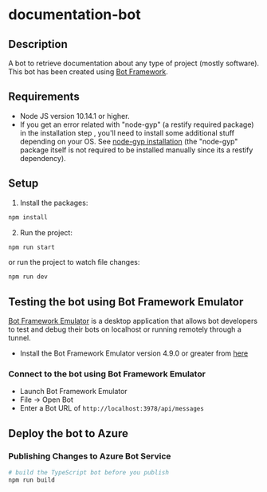# documentation-bot

## Description

A bot to retrieve documentation about any type of project (mostly software).
This bot has been created using [Bot Framework](https://dev.botframework.com).

## Requirements

- Node JS version 10.14.1 or higher.
- If you get an error related with "node-gyp" (a restify required package) in
  the installation step , you'll need to install some additional stuff depending
  on your OS. See [node-gyp
  installation](https://github.com/nodejs/node-gyp#installation) (the "node-gyp"
  package itself is not required to be installed manually since its a restify
  dependency).

## Setup

1. Install the packages:

```bash
npm install
```

2. Run the project:

```bash
npm run start
```

or run the project to watch file changes:

```bash
npm run dev
```

## Testing the bot using Bot Framework Emulator

[Bot Framework Emulator](https://github.com/microsoft/botframework-emulator) is
a desktop application that allows bot developers to test and debug their bots on
localhost or running remotely through a tunnel.

- Install the Bot Framework Emulator version 4.9.0 or greater from
  [here](https://github.com/Microsoft/BotFramework-Emulator/releases)

### Connect to the bot using Bot Framework Emulator

- Launch Bot Framework Emulator
- File -> Open Bot
- Enter a Bot URL of `http://localhost:3978/api/messages`

## Deploy the bot to Azure

### Publishing Changes to Azure Bot Service

```bash
# build the TypeScript bot before you publish
npm run build
```
